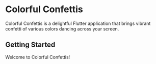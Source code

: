 # Colorful Confettis

Colorful Confettis is a delightful Flutter application that brings vibrant confetti of various colors dancing across your screen.

## Getting Started
Welcome to Colorful Confettis! 
